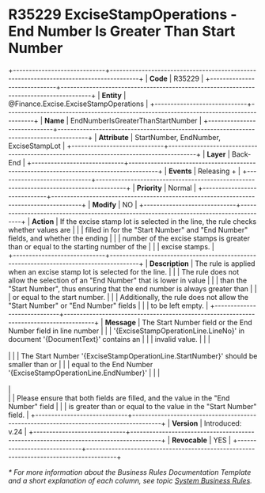 ﻿---
erp.type: business-rule
erp.entity: Finance.Excise.ExciseStampOperations
---

# R35229 ExciseStampOperations - End Number Is Greater Thаn Start Number
+-----------------------------+---------------------------------------------------------------------------------------+
| **Code**                    | R35229                                                                                |
+-----------------------------+---------------------------------------------------------------------------------------+
| **Entity**                  | @Finance.Excise.ExciseStampOperations                                                 |
+-----------------------------+---------------------------------------------------------------------------------------+
| **Name**                    | EndNumberIsGreaterThаnStartNumber                                                     |
+-----------------------------+---------------------------------------------------------------------------------------+
| **Attribute**               | StartNumber, EndNumber, ExciseStampLot                                                | 
+-----------------------------+---------------------------------------------------------------------------------------+
| **Layer**                   | Back-End                                                                              |
+-----------------------------+---------------------------------------------------------------------------------------+
| **Events**                  | Releasing +                                                                           |
+-----------------------------+---------------------------------------------------------------------------------------+
| **Priority**                | Normal                                                                                |
+-----------------------------+---------------------------------------------------------------------------------------+
| **Modify**                  | NO                                                                                    |
+-----------------------------+---------------------------------------------------------------------------------------+
| **Action**                  | If the excise stamp lot is selected in the line, the rule checks whether values are   |
|                             | filled in for the "Start Number" and "End Number" fields, and whether the ending      |
|                             | number of the excise stamps is greater than or equal to the starting number of the    |
|                             | excise stamps.                                                                        |              
+-----------------------------+---------------------------------------------------------------------------------------+
| **Description**             | The rule is applied when an excise stamp lot is selected for the line.                |
|                             | The rule does not allow the selection of an "End Number" that is lower in value       | 
|                             | than the "Start Number", thus ensuring that the end number is always greater than     |
|                             | or equal to the start number.                                                         |
|                             | Additionally, the rule does not allow the "Start Number" or "End Number" fields       |
|                             | to be left empty.                                                                     |
+-----------------------------+---------------------------------------------------------------------------------------+
| **Message**                 | The Start Number field or the End Number field in line number                         |
|                             | '{ExciseStampOperationLine.LineNo}' in document '{DocumentText}' contains an          |
|                             | invalid value.                                                                        |
|                             | <br/><br/>                                                                            |
|                             | The Start Number '{ExciseStampOperationLine.StartNumber}' should be smaller than or   |
|                             | equal to the End Number '{ExciseStampOperationLine.EndNumber}'                        |
|                             | <br/><br/>                                                                            |                               
|                             | Please ensure that both fields are filled, and the value in the "End Number" field    |
|                             | is greater than or equal to the value in the "Start Number" field.                                |
+-----------------------------+---------------------------------------------------------------------------------------+
| **Version**                 | Introduced: v.24                                                                      |
+-----------------------------+---------------------------------------------------------------------------------------+
| **Revocable**               | YES                                                                                   |
+-----------------------------+---------------------------------------------------------------------------------------+

*\* For more information about the Business Rules Documentation Template and a short explanation of each column, see
topic [System Business Rules](../templates/template-description-system-business-rules.md).*
